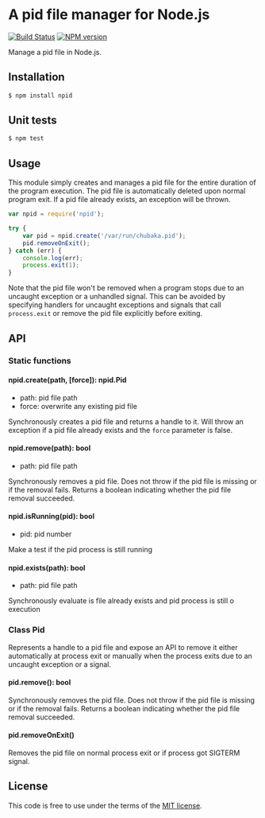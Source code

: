 # A pid file manager for Node.js
[![Build Status](https://secure.travis-ci.org/MathieuTurcotte/node-pid.png?branch=master)](http://travis-ci.org/MathieuTurcotte/node-pid)
[![NPM version](https://badge.fury.io/js/npid.png)](http://badge.fury.io/js/npid)

Manage a pid file in Node.js.

## Installation

``` sh
$ npm install npid
```

## Unit tests

``` sh
$ npm test
```

## Usage

This module simply creates and manages a pid file for the entire duration of
the program execution. The pid file is automatically deleted upon normal program
exit. If a pid file already exists, an exception will be thrown.

``` js
var npid = require('npid');

try {
    var pid = npid.create('/var/run/chubaka.pid');
    pid.removeOnExit();
} catch (err) {
    console.log(err);
    process.exit(1);
}
```

Note that the pid file won't be removed when a program stops due to an uncaught
exception or a unhandled signal. This can be avoided by specifying handlers for
uncaught exceptions and signals that call `process.exit` or remove the pid file
explicitly before exiting.

## API

### Static functions

#### npid.create(path, [force]): npid.Pid

- path: pid file path
- force: overwrite any existing pid file

Synchronously creates a pid file and returns a handle to it. Will throw an
exception if a pid file already exists and the `force` parameter is false.

#### npid.remove(path): bool

- path: pid file path

Synchronously removes a pid file. Does not throw if the pid file is missing or
if the removal fails. Returns a boolean indicating whether the pid file removal
succeeded.

#### npid.isRunning(pid): bool

- pid: pid number

Make a test if the pid process is still running

#### npid.exists(path): bool

- path: pid file path

Synchronously evaluate is file already exists and pid process is still o execution

### Class Pid

Represents a handle to a pid file and expose an API to remove it either
automatically at process exit or manually when the process exits due to
an uncaught exception or a signal.

#### pid.remove(): bool

Synchronously removes the pid file. Does not throw if the pid file is missing
or if the removal fails. Returns a boolean indicating whether the pid file
removal succeeded.

#### pid.removeOnExit()

Removes the pid file on normal process exit or if process got SIGTERM signal.

## License

This code is free to use under the terms of the [MIT license](http://mturcotte.mit-license.org/).

